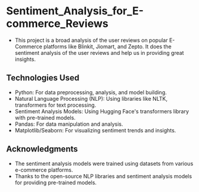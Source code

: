 # Sentiment_Analysis_for_E-commerce_Reviews

- This project is a broad analysis of the user reviews on popular E-Commerce platforms like Blinkit, Jiomart, and Zepto. It does the sentiment analysis of the user reviews and help us in providing great insights.

## Technologies Used
- Python: For data preprocessing, analysis, and model building.
- Natural Language Processing (NLP): Using libraries like NLTK, transformers for text processing.
- Sentiment Analysis Models: Using Hugging Face's transformers library with pre-trained models.
- Pandas: For data manipulation and analysis.
- Matplotlib/Seaborn: For visualizing sentiment trends and insights.

## Acknowledgments
- The sentiment analysis models were trained using datasets from various e-commerce platforms.
- Thanks to the open-source NLP libraries and sentiment analysis models for providing pre-trained models.
